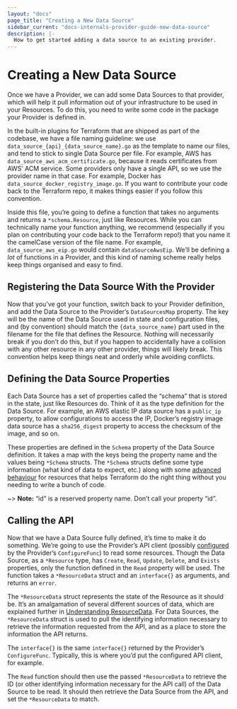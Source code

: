 ```yaml
---
layout: "docs"
page_title: "Creating a New Data Source"
sidebar_current: "docs-internals-provider-guide-new-data-source"
description: |-
  How to get started adding a data source to an existing provider.
---
```


# Creating a New Data Source
Once we have a Provider, we can add some Data Sources to that provider, which will help it pull information out of your infrastructure to be used in your Resources.  To do this, you need to write some code in the package your Provider is defined in.

In the built-in plugins for Terraform that are shipped as part of the codebase, we have a file naming guideline: we use `data_source_{api}_{data_source_name}.go` as the template to name our files, and tend to stick to  single Data Source per file. For example, AWS has `data_source_aws_acm_certificate.go`, because it reads certificates from AWS’ ACM service. Some providers only have a single API, so we use the provider name in that case. For example, Docker has `data_source_docker_registry_image.go`. If you want to contribute your code back to the Terraform repo, it makes things easier if you follow this convention.

Inside this file, you’re going to define a function that takes no arguments and returns a `*schema.Resource`, just like Resources.  While you can technically name your function anything, we recommend (especially if you plan on contributing your code back to the Terraform repo!) that you name it the camelCase version of the file name. For example, `data_source_aws_eip.go` would contain `dataSourceAwsEip`. We’ll be defining a _lot_ of functions in a Provider, and this kind of naming scheme really helps keep things organised and easy to find.

## Registering the Data Source  With the Provider
Now that you’ve got your function, switch back to your Provider definition, and add the Data Source to the Provider’s `DataSourcesMap` property. The key will be the name of the Data Source used in state and configuration files, and (by convention) should match the `{data_source_name}` part used in the filename for the file that defines the Resource. Nothing will necessarily break if you don’t do this, but if you happen to accidentally have a collision with any other resource in any other provider, things will likely break. This convention helps keep things neat and orderly while avoiding conflicts.

## Defining the Data Source Properties
Each Data Source has a set of properties called the “schema” that is stored in the state, just like Resources do. Think of it as the type definition for the Data Source. For example, an AWS elastic IP data source has a `public_ip` property, to allow configurations to access the IP, Docker’s registry image data source has a `sha256_digest` property to access the checksum of the image, and so on.

These properties are defined in the `Schema` property of the Data Source definition. It takes a map with the keys being the property name and the values being `*Schema` structs. The `*Schema` structs define some type information (what kind of data to expect, etc.) along with some [advanced behaviour](/docs/internals/providers/schema.html) for resources that helps Terraform do the right thing without you needing to write a bunch of code.

~> **Note:** “id” is a reserved property name. Don’t call your property “id”.

## Calling the API
Now that we have a Data Source fully defined, it’s time to make it do something. We’re going to use the Provider’s API client (possibly [configured](/docs/internals/providers/new-provider.html#configuring-your-provider) by the Provider’s `ConfigureFunc`) to read some resources. Though the Data Source, as a `*Resource` type, has `Create`, `Read`, `Update`, `Delete`, and `Exists` properties, only the function defined in the `Read` property will be used. The function takes a `*ResourceData` struct and an `interface{}` as arguments, and returns an `error`. 

The `*ResourceData` struct represents the state of the Resource as it should be. It’s an amalgamation of several different sources of data, which are explained further in [Understanding ResourceData](/docs/internals/providers/resource-data.html). For Data Sources, the `*ResourceData` struct is used to pull the identifying information necessary to retrieve the information requested from the API, and as a place to store the information the API returns.

The `interface{}` is the same `interface{}` returned by the Provider’s `ConfigureFunc`. Typically, this is where you’d put the configured API client, for example.

The `Read` function should then use the passed `*ResourceData` to retrieve the ID (or other identifying information necessary for the API call) of the Data Source to be read. It should then retrieve the Data Source from the API, and set the `*ResourceData` to match.

